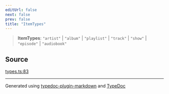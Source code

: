 ```yaml
---
editUrl: false
next: false
prev: false
title: "ItemTypes"
---
```


> **ItemTypes**: `"artist"` \| `"album"` \| `"playlist"` \| `"track"` \| `"show"` \| `"episode"` \| `"audiobook"`

## Source

[types.ts:83](https://github.com/fostertheweb/spotify-web-sdk/blob/eb6b780/src/types.ts#L83)

***

Generated using [typedoc-plugin-markdown](https://www.npmjs.com/package/typedoc-plugin-markdown) and [TypeDoc](https://typedoc.org/)
